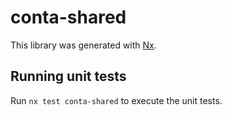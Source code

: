 # conta-shared

This library was generated with [Nx](https://nx.dev).

## Running unit tests

Run `nx test conta-shared` to execute the unit tests.
